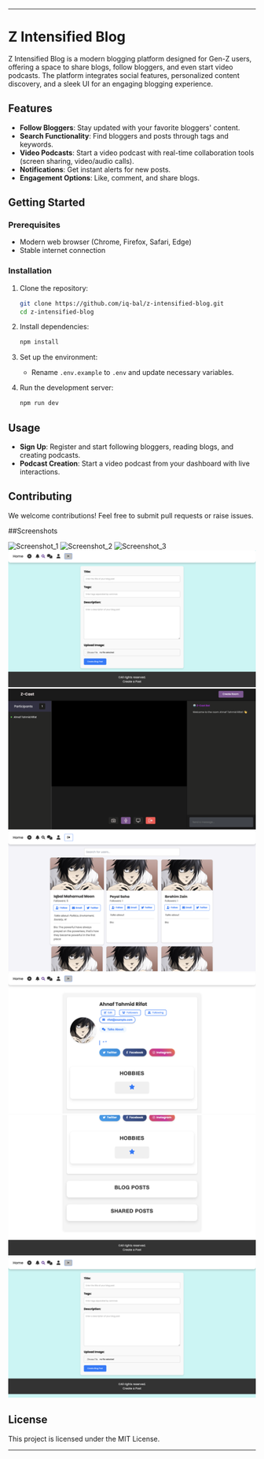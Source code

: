 
---

# Z Intensified Blog

Z Intensified Blog is a modern blogging platform designed for Gen-Z users, offering a space to share blogs, follow bloggers, and even start video podcasts. The platform integrates social features, personalized content discovery, and a sleek UI for an engaging blogging experience.

## Features

- **Follow Bloggers**: Stay updated with your favorite bloggers' content.
- **Search Functionality**: Find bloggers and posts through tags and keywords.
- **Video Podcasts**: Start a video podcast with real-time collaboration tools (screen sharing, video/audio calls).
- **Notifications**: Get instant alerts for new posts.
- **Engagement Options**: Like, comment, and share blogs.

## Getting Started

### Prerequisites

- Modern web browser (Chrome, Firefox, Safari, Edge)
- Stable internet connection

### Installation

1. Clone the repository:
   ```bash
   git clone https://github.com/iq-bal/z-intensified-blog.git
   cd z-intensified-blog
   ```

2. Install dependencies:
   ```bash
   npm install
   ```

3. Set up the environment:
   - Rename `.env.example` to `.env` and update necessary variables.

4. Run the development server:
   ```bash
   npm run dev
   ```

## Usage

- **Sign Up**: Register and start following bloggers, reading blogs, and creating podcasts.
- **Podcast Creation**: Start a video podcast from your dashboard with live interactions.

## Contributing

We welcome contributions! Feel free to submit pull requests or raise issues.

##Screenshots

![Screenshot_1](screenshots/1.png)
![Screenshot_2](screenshots/2.png)
![Screenshot_3](screenshots/3.png)
![Screenshot_4](screenshots/4.png)
![Screenshot_5](screenshots/5.png)
![Screenshot_6](screenshots/6.png)
![Screenshot_7](screenshots/7.png)
![Screenshot_8](screenshots/8.png)
![Screenshot_9](screenshots/9.png)



## License

This project is licensed under the MIT License.

--- 
